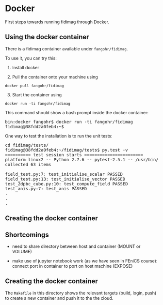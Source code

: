 # Docker

First steps towards running fidimag through Docker.

## Using the docker container

There is a fidimag container available under `fangohr/fidimag`.

To use it, you can try this:

1. Install docker

2. Pull the container onto your machine using

`docker pull fangohr/fidimag`

3. Start the container using

`docker run -ti fangohr/fidimag`

This command should show a bash prompt inside the docker container:

<pre>
bin:docker fangohr$ docker run -ti fangohr/fidimag
fidimag@38fdd2a0feb4:~$
</pre>

One way to test the installation is to run the unit tests:

<pre>
cd fidimag/tests/
fidimag@38fdd2a0feb4:~/fidimag/tests$ py.test -v 
========== test session starts =======================
platform linux2 -- Python 2.7.6 -- pytest-2.5.1 -- /usr/bin/python
collected 63 items 

field_test.py:7: test_initialise_scalar PASSED
field_test.py:13: test_initialise_vector PASSED
test_2dpbc_cube.py:10: test_compute_field PASSED
test_anis.py:7: test_anis PASSED
.
.
.
</pre>

## Creating the docker container

## Shortcomings

- need to share directory between host and container (MOUNT or VOLUME)

- make use of jupyter notebook work (as we have seen in FEniCS course): connect port in container to port on host machine (EXPOSE)

## Creating the docker container

The `Makefile` in this directory shows the relevant targets (build, login, push) to create a new container and push it to the the cloud.





